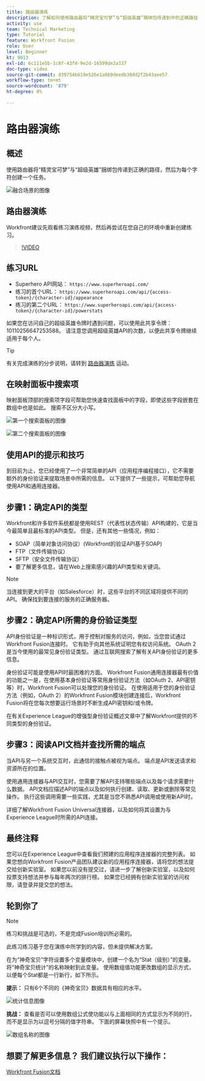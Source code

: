```yaml
---
title: 路由器演练
description: 了解如何使用路由器将“精灵宝可梦”与“超级英雄”捆绑包传递到中的正确路径 [!DNL Adobe Workfront Fusion].
activity: use
team: Technical Marketing
type: Tutorial
feature: Workfront Fusion
role: User
level: Beginner
kt: 9013
exl-id: 6c111e5b-1c8f-43fd-9e2d-16599de2a337
doc-type: video
source-git-commit: d39754b619e526e1a869deedb38dd2f2b43aee57
workflow-type: tm+mt
source-wordcount: '879'
ht-degree: 0%

---
```


# 路由器演练

## 概述

使用路由器将“精灵宝可梦”与“超级英雄”捆绑包传递到正确的路径，然后为每个字符创建一个任务。

![融合场景的图像](assets/universal-connectors-and-routing-2.png)

## 路由器演练

Workfront建议先观看练习演练视频，然后再尝试在您自己的环境中重新创建练习。

>[!VIDEO](https://video.tv.adobe.com/v/335272/?quality=12)

## 练习URL

* Superhero API网站： `https://www.superheroapi.com/`
* 练习的首个URL： `https://www.superheroapi.com/api/{access-token}/{character-id}/appearance`
* 练习的第二个URL： `https://www.superheroapi.com/api/{access-token}/{character-id}/powerstats`

如果您在访问自己的超级英雄令牌时遇到问题，可以使用此共享令牌：10110256647253588。 请注意您调用超级英雄API的次数，以便此共享令牌继续适用于每个人。

>[!TIP]
>
>有关完成演练的分步说明，请转到 [路由器演练](https://experienceleague.adobe.com/docs/workfront-learn/tutorials-workfront/fusion/exercises/routers.html?lang=en) 运动。


## 在映射面板中搜索项

映射面板顶部的搜索项字段可帮助您快速查找面板中的字段，即使这些字段嵌套在数组中也是如此。 搜索不区分大小写。

![第一个搜索面板的图像](assets/universal-connectors-and-routing-3.png)

![第二个搜索面板的图像](assets/universal-connectors-and-routing-4.png)

## 使用API的提示和技巧

到目前为止，您已经使用了一个非常简单的API（应用程序编程接口），它不需要额外的身份验证来提取场景中所需的信息。 以下提供了一些提示，可帮助您导航使用API和通用连接器。

## 步骤1：确定API的类型

Workfront和许多软件系统都是使用REST（代表性状态传输）API构建的，它是当今最简单且最标准的API类型。 但是，还有其他一些情况，例如：

* SOAP（简单对象访问协议）(Workfront的验证API基于SOAP)
* FTP（文件传输协议）
* SFTP（安全文件传输协议）
* 要了解更多信息，请在Web上搜索感兴趣的API类型和关键词。

>[!NOTE]
>
>当连接到更大的平台（如Salesforce）时，这些平台的不同区域将提供不同的API。 确保找到要连接的服务的正确服务器。

## 步骤2：确定API所需的身份验证类型

API身份验证是一种标识形式，用于控制对服务的访问，例如，当您尝试通过Workfront Fusion连接时。 它有助于向其他系统证明您有权访问系统。 OAuth 2是当今使用的最常见身份验证类型。 通过互联网搜索了解有关API身份验证的更多信息。

身份验证可能是使用API时最困难的方面。 Workfront Fusion通用连接器最有价值的功能之一是，在使用基本身份验证等常用身份验证方法（如OAuth 2、API密钥等）时，Workfront Fusion可以处理您的身份验证。 在使用适用于您的身份验证方法（例如，OAuth 2）的Workfront Fusion模块创建连接后，Workfront Fusion将在您每次想要运行场景时不断生成API密钥和/或令牌。

在有关Experience League的增强型身份验证概述文章中了解Workfront提供的不同类型的身份验证。

## 步骤3：阅读API文档并查找所需的端点

当API与另一个系统交互时，此通信的接触点被视为端点。 端点是API发送请求和资源所在的位置。

使用通用连接器与API交互时，您需要了解API支持哪些端点以及每个请求需要什么数据。 API文档应描述API的端点以及如何执行创建、读取、更新或删除等常见操作。 执行这些调用需要一些实践，尤其是当您不熟悉API调用或使用新API时。

详细了解Workfront Fusion Universal连接器，以及如何将其设置为与Experience League时所需的API连接。

## 最终注释

您可以在Experience League中查看我们预建的应用程序连接器的完整列表。 如果您想向Workfront Fusion产品团队建议新的应用程序连接器，请将您的想法提交给创新实验室。 如果您以前没有提交过，请进一步了解创新实验室，以及如何投票支持想法并参与每年两次的排行榜。 如果您已经拥有创新实验室的访问权限，请登录并提交您的想法。

## 轮到你了

>[!NOTE]
>
>练习和挑战是可选的，不是完成Fusion培训所必需的。

此练习练习基于您在演练中所学到的内容，但未提供解决方案。

在为“神奇宝贝”字符设置多个变量模块中，创建一个名为“Stat（级别）”的变量。 将“神奇宝贝统计”的名称映射到此变量。 使用数组值功能更改数组的显示方式，以便每个Stat都是一行新行，如下所示。

**提示：** 只有6个不同的《神奇宝贝》数据具有相应的水平。

![统计信息图像](assets/universal-connectors-and-routing-5.png)

**挑战：** 查看是否可以使用数组公式使功能以与上面相同的方式显示为不同的行，而不是显示为以逗号分隔的值字符串。 下面的屏幕快照中有一个提示。

![数组名称的图像](assets/universal-connectors-and-routing-6.png)

## 想要了解更多信息？ 我们建议执行以下操作：

[Workfront Fusion文档](https://experienceleague.adobe.com/docs/workfront/using/adobe-workfront-fusion/workfront-fusion-2.html?lang=en)

